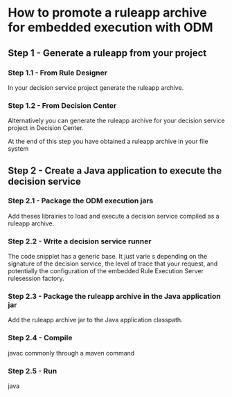 # How to promote a ruleapp archive for embedded execution with ODM

## Step 1 - Generate a ruleapp from your project
### Step 1.1 - From Rule Designer
In your decision service project generate the ruleapp archive.

### Step 1.2 - From Decision Center
Alternatively you can generate the ruleapp archive for your decision service project in Decision Center.

At the end of this step you have obtained a ruleapp archive in your file system

## Step 2 - Create a Java application to execute the decision service

### Step 2.1 - Package the ODM execution jars
Add theses librairies to load and execute a decision service compiled as a ruleapp archive.

### Step 2.2 - Write a decision service runner
The code snipplet has a generic base. It just varie s depending on the signature of the decision service, the level of trace that your request, and potentially the configuration of the embedded Rule Execution Server rulesession factory.

### Step 2.3 - Package the ruleapp archive in the Java application jar
Add the ruleapp archive jar to the Java application classpath.

### Step 2.4 - Compile
javac commonly through a maven command

### Step 2.5 - Run
java
